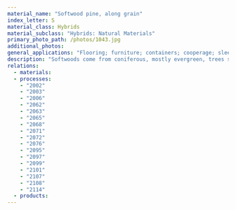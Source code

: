 ```yaml
---
material_name: "Softwood pine, along grain"
index_letter: S
material_class: Hybrids
material_subclass: "Hybrids: Natural Materials"
primary_photo_path: /photos/1043.jpg
additional_photos:
general_applications: "Flooring; furniture; containers; cooperage; sleepers (when treated); building construction; boxes; crates and palettes; planing-mill products; sub-flooring; sheathing and as the feedstock for plywood, particleboard and hardboard."
description: "Softwoods come from coniferous, mostly evergreen, trees such as spruce, pine, fir and redwood. Wood must be seasoned before it is used. Seasoning is the process of drying the natural moisture out of the raw timber to make it dimensionally stable, allowing its use without shrinking or warping. In air-seasoning the wood is dried naturally in covered but open-sided structure. In kiln-drying the wood is artificially dried in an oven or kiln. Modern kilns are so designed that an accurate control of moisture is achieved. Wood has been used for construction and to make products since the earliest recorded time. The ancient Egyptians used it for furniture, sculpture and coffins before 2500 BC. The Greeks at the peak of their empire (700 BC) and the Romans at the peak of theirs (around 0 AD) made elaborate buildings, bridges, boats, chariots and weapons of wood, and established the craft of furniture making that is still with us today. More diversity of use appeared in Mediaeval times, with the use of wood for large-scale building, and mechanisms such as pumps, windmills, even clocks, so that, right up to end of the 17th century, wood was the principal material of engineering. Since then cast iron, steel and concrete have displaced it in some of its uses, but timber continues to be used on a massive scale, particularly in housing and small commercial buildings."
relations:
  - materials:
  - processes:
    - "2002"
    - "2003"
    - "2006"
    - "2062"
    - "2063"
    - "2065"
    - "2068"
    - "2071"
    - "2072"
    - "2076"
    - "2095"
    - "2097"
    - "2099"
    - "2101"
    - "2107"
    - "2108"
    - "2114"
  - products:
---
```

